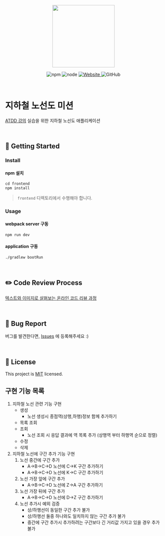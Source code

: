 <p align="center">
    <img width="200px;" src="https://raw.githubusercontent.com/woowacourse/atdd-subway-admin-frontend/master/images/main_logo.png"/>
</p>
<p align="center">
  <img alt="npm" src="https://img.shields.io/badge/npm-%3E%3D%205.5.0-blue">
  <img alt="node" src="https://img.shields.io/badge/node-%3E%3D%209.3.0-blue">
  <a href="https://edu.nextstep.camp/c/R89PYi5H" alt="nextstep atdd">
    <img alt="Website" src="https://img.shields.io/website?url=https%3A%2F%2Fedu.nextstep.camp%2Fc%2FR89PYi5H">
  </a>
  <img alt="GitHub" src="https://img.shields.io/github/license/next-step/atdd-subway-admin">
</p>

<br>

# 지하철 노선도 미션
[ATDD 강의](https://edu.nextstep.camp/c/R89PYi5H) 실습을 위한 지하철 노선도 애플리케이션

<br>

## 🚀 Getting Started

### Install
#### npm 설치
```
cd frontend
npm install
```
> `frontend` 디렉토리에서 수행해야 합니다.

### Usage
#### webpack server 구동
```
npm run dev
```
#### application 구동
```
./gradlew bootRun
```
<br>

## ✏️ Code Review Process
[텍스트와 이미지로 살펴보는 온라인 코드 리뷰 과정](https://github.com/next-step/nextstep-docs/tree/master/codereview)

<br>

## 🐞 Bug Report

버그를 발견한다면, [Issues](https://github.com/next-step/atdd-subway-admin/issues) 에 등록해주세요 :)

<br>

## 📝 License

This project is [MIT](https://github.com/next-step/atdd-subway-admin/blob/master/LICENSE.md) licensed.

## 구현 기능 목록

1. 지하철 노선 관련 기능 구현
    - 생성
      - 노선 생성시 종점역(상행,하행)정보 함께 추가하기
    - 목록 조회
    - 조회
      - 노선 조회 시 응답 결과에 역 목록 추가 (상행역 부터 하행역 순으로 정렬)
    - 수정 
    - 삭제
2. 지하철 노선에 구간 추가 기능 구현
   1) 노선 중간에 구간 추가
      - A->B->C->D 노선에 C->K 구간 추가하기
      - A->B->C->D 노선에 K->C 구간 추가하기
   2) 노선 가장 앞에 구간 추가
      - A->B->C->D 노선에 Z->A 구간 추가하기
   3) 노선 가장 뒤에 구간 추가
      - A->B->C->D 노선에 D->Z 구간 추가하기
   4) 노선 추가시 예외 검증
      - 상/하행선이 동일한 구간 추가 불가
      - 상/하행선 둘중 하나와도 일치하지 않는 구간 추가 불가
      - 중간에 구간 추가시 추가하려는 구간보다 긴 거리값 가지고 있을 경우 추가 불가
